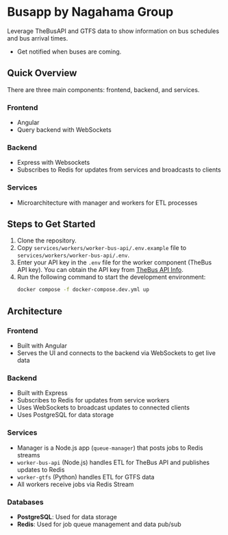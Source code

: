 # Busapp by Nagahama Group
Leverage TheBusAPI and GTFS data to show information on bus schedules and bus arrival times.

- Get notified when buses are coming.

## Quick Overview
There are three main components: frontend, backend, and services.

### Frontend
- Angular
- Query backend with WebSockets

### Backend
- Express with Websockets
- Subscribes to Redis for updates from services and broadcasts to clients

### Services
- Microarchitecture with manager and workers for ETL processes

## Steps to Get Started

1. Clone the repository.
2. Copy `services/workers/worker-bus-api/.env.example` file to `services/workers/worker-bus-api/.env`.
3. Enter your API key in the `.env` file for the worker component (TheBus API key). You can obtain the API key from [TheBus API Info](https://hea.thebus.org/api_info.asp).
4. Run the following command to start the development environment:
    ```bash
    docker compose -f docker-compose.dev.yml up 
    ```

## Architecture

### Frontend
- Built with Angular
- Serves the UI and connects to the backend via WebSockets to get live data

### Backend
- Built with Express
- Subscribes to Redis for updates from service workers
- Uses WebSockets to broadcast updates to connected clients
- Uses PostgreSQL for data storage

### Services
- Manager is a Node.js app (`queue-manager`) that posts jobs to Redis streams
- `worker-bus-api` (Node.js) handles ETL for TheBus API and publishes updates to Redis
- `worker-gtfs` (Python) handles ETL for GTFS data
- All workers receive jobs via Redis Stream

### Databases
- **PostgreSQL**: Used for data storage
- **Redis**: Used for job queue management and data pub/sub